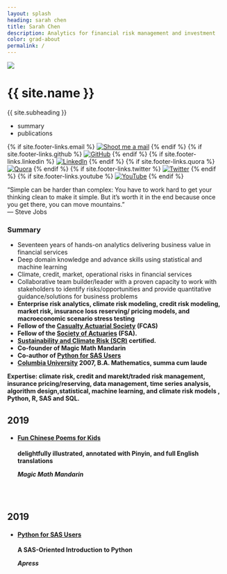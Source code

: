 ```yaml
---
layout: splash
heading: sarah chen
title: Sarah Chen
description: Analytics for financial risk management and investment
color: grad-about
permalink: /
---
```


<div class="blog-intro {{ page.color }} about-header-fix">
  <div class="profile-wrapper">
    <div class="profile-pic"><img src="{{ "./images/avatar.jpg" | relative_url }}" /></div>
    <div class="profile-description">
      <h1>{{ site.name }}</h1>
      <p>{{ site.subheading }}</p>
    </div>
  </div>
  <div class="home-follow-wrapper">
    <div class="home-follow">
      <script async defer src="https://buttons.github.io/buttons.js"></script>
      <!-- <a href="https://twitter.com/{{site.footer-links.twitter}}?ref_src=twsrc%5Etfw" class="twitter-follow-button" data-size="large" data-show-screen-name="false" data-show-count="true"></a><script async src="https://platform.twitter.com/widgets.js" charset="utf-8"></script>
       --><!-- <a class="github-button" href="https://github.com/{{site.footer-links.github}}" data-show-count="false" data-size="large" aria-label="Follow @{{site.footer-links.github}} on GitHub">Follow</a> -->
    </div>
  </div>
</div>

<div class="about-container">
  <div class="home-articles">
    <div class="home-wrapper about-wrapper">
      <div class="category-tab about-category-tab" id="category-tab">
        <ul>
          <li id="tab_summary" onclick="showAboutTabBox(this.id)">summary</li>
          <li id="tab_publications" onclick="showAboutTabBox(this.id)">publications</li>
        </ul>
      </div>
      <!--Summary STARTS-->
      <div class="blog-category-box work-category-box about-category-box" id="box_summary" style="box-shadow: none !important;">
        <div>
          <div class="about_me_body">
            <div class="social">
              {% if site.footer-links.email %}
              <a href="mailto:{{ site.footer-links.email }}?Subject=Hello"><img src="{{ "./images/icons/mail.png" | relative_url }}" title="Shoot me a mail" /></a>
              {% endif %}
              {% if site.footer-links.github %}
              <a href="https://github.com/{{ site.footer-links.github }}" target="_blank"><img src="{{ "./images/icons/github.png" | relative_url }}" title="GitHub" /></a>
              {% endif %}
              {% if site.footer-links.linkedin %}
              <a href="https://www.linkedin.com/in/{{ site.footer-links.linkedin }}" target="_blank"><img src="{{ "./images/icons/linkedin.png" | relative_url }}" title="LinkedIn" /></a>
              {% endif %}
              {% if site.footer-links.quora %}
              <a href="https://www.quora.com/profile/{{ site.footer-links.quora }}" target="_blank"><img src="{{ "./images/icons/quora.png" | relative_url }}" title="Quora" /></a>
              {% endif %}
              {% if site.footer-links.twitter %}
              <a href="https://twitter.com/{{ site.footer-links.twitter }}" target="_blank"><img src="{{ "./images/icons/twitter.png" | relative_url }}" title="Twitter" /></a>
              {% endif %}
              {% if site.footer-links.youtube %}
              <a href="https://www.youtube.com/c/{{ site.footer-links.youtube }}" target="_blank"><img src="{{ "./images/icons/youtube.png" | relative_url }}" title="YouTube" /></a>
              {% endif %}
            </div>
          <p class="about-quote">“Simple can be harder than complex: You have to work hard to get your thinking clean to make it simple. But it’s worth it in the end because once you get there, you can move mountains.”<br>― Steve Jobs</p>
          <h3>Summary</h3>
          <!-- <p style="margin-top: 0px !important;">I'm Sarah Chen. Analytic expert in banking and insurance.
          </p> -->
          <ul class="timeline">
            <li>Seventeen years of hands-on analytics delivering business value in financial services</li>
            <li>Deep domain knowledge and advance skills using statistical and machine learning</li>
            <li>Climate, credit, market, operational risks in financial services</li>
            <li>Collaborative team builder/leader with a proven capacity to work with stakeholders to identify risks/opportunities and provide quantitative guidance/solutions for business problems</li>
            <li><strong>Enterprise risk analytics<strong>, <strong>climate risk modeling<strong>, <strong>credit risk modeling<strong>, market risk, <strong>insurance loss reserving/ pricing<strong> models, and <strong>macroeconomic scenario stress testing<strong></li>
            <li>Fellow of the <a href="https://www.casact.org/" target="_blank">Casualty Actuarial Society</a> (FCAS)</li>
            <li>Fellow of the <a href=" https://www.soa.org/" target="_blank"> Society of Actuaries</a> (FSA).</li>
            <li><a href="https://www.garp.org/scr" target="_blank">Sustainability and Climate Risk (SCR)</a> certified.</li>
            <!-- <li>Co-founder of <a href=" https://www.magicmathmandarin.org/"> Magic Math Mandarin </a></li> -->
            <li>Co-founder of Magic Math Mandarin</li>
            <li>Co-author of <a href="https://www.amazon.com/Python-SAS-Users-SAS-Oriented-Introduction/dp/1484250001" target="_blank">Python for SAS Users</a></li>
            <li><a href="https://www.math.columbia.edu/" target="_blank">Columbia University</a> 2007, B.A. Mathematics, summa cum laude</li>
          </ul>
          <p><strong>Expertise: </strong>climate risk, credit and marekt/traded risk management, insurance pricing/reserving, data management, time series analysis, algorithm design,statistical, machine learning, and climate risk models , Python, R, SAS and SQL.</p>
        </div>
      </div>
      </div>
      <!--Publications STARTS-->
      <div class="blog-category-box work-category-box about-category-box" id="box_publications" style="box-shadow: none !important;">
        <div class="work-inner-box">
          <h2>2019</h2>
          <ul>
            <li>
              <div>
                <h4><a href="https://www.amazon.com/Fun-Chinese-Poems-Kids-delightfully/dp/1734315202/ref=sr_1_1?keywords=fun+chinese+poems+for+kids&qid=1579308749&sr=8-1" target="_blank">Fun Chinese Poems for Kids</a></h4>
                <p>delightfully illustrated, annotated with Pinyin, and full English translations</p>
                <p><i>Magic Math Mandarin</i></p>
              </div>
            </li>
          </ul>
          <br>
          <br>
        </div>
        <div class="work-inner-box">
          <h2>2019</h2>
          <ul>
            <li>
              <div>
                <h4><a href="https://www.amazon.com/Python-SAS-Users-SAS-Oriented-Introduction/dp/1484250001" target="_blank">Python for SAS Users</a></h4>
                <p>A SAS-Oriented Introduction to Python</p>
                <p><i>Apress</i></p>
              </div>
            </li>
          </ul>
          <br>
          <br>
        </div>
      </div>
      <!--Publications ENDS-->
    </div>
  </div>
</div>

<script src="//cdn.jsdelivr.net/particles.js/2.0.0/particles.min.js"></script>
<script src="https://cdn.jsdelivr.net/npm/chart.js@2.8.0"></script>
<script src="https://cdn.jsdelivr.net/npm/chartjs-plugin-datalabels@0.5.0"></script>
<script type="text/javascript">
  document.getElementById("box_summary").style.display = "block";
  document.getElementById("tab_summary").style.fontWeight = "bold";
  document.getElementById("tab_summary").style.borderBottom = "1px solid black";
</script>